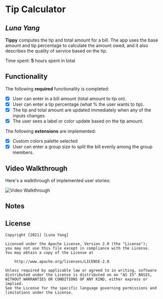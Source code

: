 # Tip Calculator 

## *Luna Yang*

**Tippy** computes the tip and total amount for a bill. The app uses the base amount and tip percentage to calculate the amount owed, and it also describes the quality of service based on the tip.

Time spent: **5** hours spent in total

## Functionality 

The following **required** functionality is completed:

* [x] User can enter in a bill amount (total amount to tip on).
* [x] User can enter a tip percentage (what % the user wants to tip).
* [x] The tip and total amount are updated immediately when any of the inputs changes.
* [x] The user sees a label or color update based on the tip amount. 

The following **extensions** are implemented:

* [x] Custom colors palette selected
* [x] User can enter a group size to split the bill evenly among the group members.

## Video Walkthrough

Here's a walkthrough of implemented user stories:

<img src='https://github.com/iamc0w/CS194A_tipcalculator/blob/master/tippy%20demo.mov' title='Video Walkthrough' width='' alt='Video Walkthrough' />

## Notes

## License

    Copyright [2021] [Luna Yang]

    Licensed under the Apache License, Version 2.0 (the "License");
    you may not use this file except in compliance with the License.
    You may obtain a copy of the License at

        http://www.apache.org/licenses/LICENSE-2.0

    Unless required by applicable law or agreed to in writing, software
    distributed under the License is distributed on an "AS IS" BASIS,
    WITHOUT WARRANTIES OR CONDITIONS OF ANY KIND, either express or implied.
    See the License for the specific language governing permissions and
    limitations under the License.
